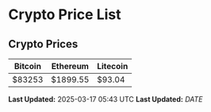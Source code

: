 # Crypto Price List

## Crypto Prices
| Bitcoin | Ethereum | Litecoin |
| ------- | -------- | -------- |
| $83253 | $1899.55 | $93.04 |
**Last Updated:** 2025-03-17 05:43 UTC
**Last Updated:** $DATE$
